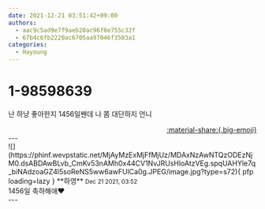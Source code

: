 ```yaml
---
date: 2021-12-21 03:51:42+09:00
authors:
  - aac9c5ad9e7f9aeb20ac96f0e755c32f
  - 67b4c6fb2220ac6705aa97046f3503a1
categories:
  - Hayoung
---
```


# 1-98598639

<div class="post-container" markdown="1">
<div class="content-container md-sidebar__scrollwrap" markdown="1">

난 하냥 좋아한지 1456일짼데 나 쫌 대단하지 언니

</div>
</div>

<div style="text-align: right;" markdown="1">
<a href="https://weverse.io/fromis9/fanpost/1-98598639" style="text-align: right;">:material-share:{.big-emoji}</a>
</div>
---

<div class="comments-container md-sidebar__scrollwrap" markdown="1">
<div class="comment" markdown="1">
<div class='id-container' markdown="1">
![](https://phinf.wevpstatic.net/MjAyMzExMjFfMjUz/MDAxNzAwNTQzODEzNjM0.dsABDAwBLvb_CmKv53nAMh0x44CV1NvJRUsHloAtzVEg.spqUAHYle7q_biNAdzoaGZ4l5soReNS5ww6awFUlCa0g.JPEG/image.jpg?type=s72){ pfp loading=lazy }
**<span class="artist">하영</span>** <small>Dec 21 2021, 03:52</small><br>
</div>
<div class='comment-body' markdown="1">
1456일 축하해애♥️
</div>
</div>
</div>
---
